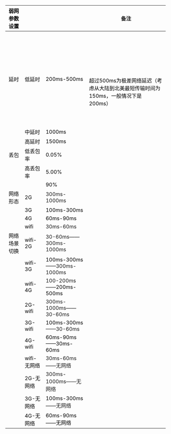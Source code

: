 | <font style="color:black;">弱网参数设置</font> | | | 备注 |
| :---: | --- | --- | --- |
| <font style="color:black;">延时</font> | <font style="color:black;">低延时</font> | <font style="color:black;">200ms-500ms</font> | <font style="color:black;"></font><br/><font style="color:black;"></font><br/><font style="color:black;"></font><br/><font style="color:black;"></font><br/><font style="color:black;"></font><br/><font style="color:black;"></font><br/><font style="color:black;"></font><br/><font style="color:black;">超过500ms为极差网络延迟（考虑从大陆到北美最短传输时间为150ms，一般情况下是200ms）</font><br/><font style="color:black;"></font><br/><font style="color:black;"></font><br/><font style="color:black;"></font><br/><font style="color:black;"></font> | |
| | <font style="color:black;">中延时</font> | <font style="color:black;">1000ms</font> | | |
| | <font style="color:black;">高延时</font> | <font style="color:black;">1500ms</font> | | |
| <font style="color:black;">丢包</font> | <font style="color:black;">低丢包率</font> | <font style="color:black;">0.05%</font> | | |
| | <font style="color:black;">高丢包率</font> | <font style="color:black;">5.00%</font> | | |
| | | <font style="color:black;">90%</font> | | |
| <font style="color:black;">网络形态</font> | <font style="color:black;">2G</font> | 300ms-1000ms | | |
| | <font style="color:black;">3G</font> | <font style="color:black;">100ms-300ms</font> | | |
| | <font style="color:black;">4G</font> | <font style="color:black;">60ms-90ms</font> | | |
| | <font style="color:black;">wifi</font> | 30ms-60ms | | |
| <font style="color:black;">网络场景切换</font> | <font style="color:black;">wifi-2G</font> | 30-60ms——300ms-1000ms | | |
| | <font style="color:black;">wifi-3G</font> | <font style="color:black;">100ms-300ms</font>——300ms-1000ms | | |
| | <font style="color:black;">wifi-4G</font> | 100-200ms——<font style="color:black;">200ms-500ms</font> | | |
| | <font style="color:black;">2G-wifi</font> | 300ms-1000ms——30-60ms | | |
| | <font style="color:black;">3G-wifi</font> | <font style="color:black;">100ms-300ms</font>——30-60ms | | |
| | <font style="color:black;">4G-wifi</font> | <font style="color:black;">60ms-90ms——30ms-60ms</font> | | |
| | <font style="color:black;">wifi-无网络</font> | 30ms-60ms——无网络 | | |
| | <font style="color:black;">2G-无网络</font> | 300ms-1000ms——无网络 | | |
| | <font style="color:black;">3G-无网络</font> | <font style="color:black;">100ms-300ms</font>——无网络 | | |
| | <font style="color:black;">4G-无网络</font> | <font style="color:black;">60ms-90ms——无网络</font> | | |



